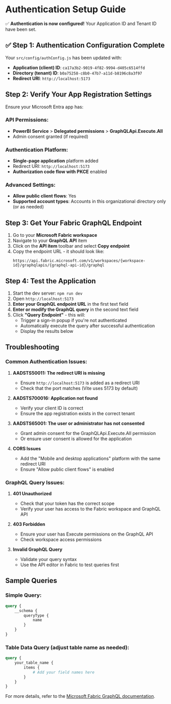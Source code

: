 # Authentication Setup Guide

✅ **Authentication is now configured!** Your Application ID and Tenant ID have been set.

## ✅ Step 1: Authentication Configuration Complete

Your `src/config/authConfig.js` has been updated with:
- **Application (client) ID**: `ca17a3b2-9019-4f82-9994-d405c6514ffd`
- **Directory (tenant) ID**: `b0a75258-c8b0-47b7-a11d-b8196c8a3f97`
- **Redirect URI**: `http://localhost:5173`

## Step 2: Verify Your App Registration Settings

Ensure your Microsoft Entra app has:

### API Permissions:
- **PowerBI Service** > **Delegated permissions** > **GraphQLApi.Execute.All**
- Admin consent granted (if required)

### Authentication Platform:
- **Single-page application** platform added
- Redirect URI: `http://localhost:5173`
- **Authorization code flow with PKCE** enabled

### Advanced Settings:
- **Allow public client flows**: Yes
- **Supported account types**: Accounts in this organizational directory only (or as needed)

## Step 3: Get Your Fabric GraphQL Endpoint

1. Go to your **Microsoft Fabric workspace**
2. Navigate to your **GraphQL API** item
3. Click on the **API item** toolbar and select **Copy endpoint**
4. Copy the endpoint URL - it should look like:
   ```
   https://api.fabric.microsoft.com/v1/workspaces/{workspace-id}/graphqlapis/{graphql-api-id}/graphql
   ```

## Step 4: Test the Application

1. Start the dev server: `npm run dev`
2. Open `http://localhost:5173`
3. **Enter your GraphQL endpoint URL** in the first text field
4. **Enter or modify the GraphQL query** in the second text field
5. Click **"Query Endpoint"** - this will:
   - Trigger a sign-in popup if you're not authenticated
   - Automatically execute the query after successful authentication
   - Display the results below

## Troubleshooting

### Common Authentication Issues:

1. **AADSTS50011: The redirect URI is missing**
   - Ensure `http://localhost:5173` is added as a redirect URI
   - Check that the port matches (Vite uses 5173 by default)

2. **AADSTS700016: Application not found**
   - Verify your client ID is correct
   - Ensure the app registration exists in the correct tenant

3. **AADSTS65001: The user or administrator has not consented**
   - Grant admin consent for the GraphQLApi.Execute.All permission
   - Or ensure user consent is allowed for the application

4. **CORS Issues**
   - Add the "Mobile and desktop applications" platform with the same redirect URI
   - Ensure "Allow public client flows" is enabled

### GraphQL Query Issues:

1. **401 Unauthorized**
   - Check that your token has the correct scope
   - Verify your user has access to the Fabric workspace and GraphQL API

2. **403 Forbidden**
   - Ensure your user has Execute permissions on the GraphQL API
   - Check workspace access permissions

3. **Invalid GraphQL Query**
   - Validate your query syntax
   - Use the API editor in Fabric to test queries first

## Sample Queries

### Simple Query:
```graphql
query {
    __schema {
        queryType {
            name
        }
    }
}
```

### Table Data Query (adjust table name as needed):
```graphql
query {
    your_table_name {
        items {
            # Add your field names here
        }
    }
}
```

For more details, refer to the [Microsoft Fabric GraphQL documentation](https://learn.microsoft.com/en-us/fabric/data-engineering/connect-apps-api-graphql).
